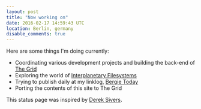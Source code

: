 ```yaml
---
layout: post
title: "Now working on"
date: 2016-02-17 14:59:43 UTC
location: Berlin, germany
disable_comments: true
---
```

Here are some things I'm doing currently:

* Coordinating various development projects and building the back-end of [The Grid](https://thegrid.io/)
* Exploring the world of [Interplanetary Filesystems](https://ipfs.io/)
* Trying to publish daily at my linklog, [Bergie Today](http://bergie.today/)
* Porting the contents of this site to The Grid

This status page was inspired by [Derek Sivers](https://sivers.org/nowff).
